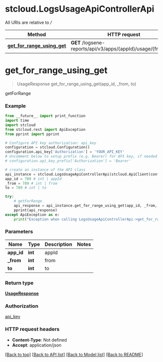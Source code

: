 # stcloud.LogsUsageApiControllerApi

All URIs are relative to */*

| Method                                                                              | HTTP request                                                   | Description |
| ----------------------------------------------------------------------------------- | -------------------------------------------------------------- | ----------- |
| [**get_for_range_using_get**](LogsUsageApiControllerApi.md#get_for_range_using_get) | **GET** /logsene-reports/api/v3/apps/{appId}/usage/{from}/{to} | getForRange |

# **get_for_range_using_get**
> UsageResponse get_for_range_using_get(app_id, _from, to)

getForRange

### Example
```python
from __future__ import print_function
import time
import stcloud
from stcloud.rest import ApiException
from pprint import pprint

# Configure API key authorization: api_key
configuration = stcloud.Configuration()
configuration.api_key['Authorization'] = 'YOUR_API_KEY'
# Uncomment below to setup prefix (e.g. Bearer) for API key, if needed
# configuration.api_key_prefix['Authorization'] = 'Bearer'

# create an instance of the API class
api_instance = stcloud.LogsUsageApiControllerApi(stcloud.ApiClient(configuration))
app_id = 789 # int | appId
_from = 789 # int | from
to = 789 # int | to

try:
    # getForRange
    api_response = api_instance.get_for_range_using_get(app_id, _from, to)
    pprint(api_response)
except ApiException as e:
    print("Exception when calling LogsUsageApiControllerApi->get_for_range_using_get: %s\n" % e)
```

### Parameters

| Name       | Type    | Description | Notes |
| ---------- | ------- | ----------- | ----- |
| **app_id** | **int** | appId       |
| **_from**  | **int** | from        |
| **to**     | **int** | to          |

### Return type

[**UsageResponse**](UsageResponse.md)

### Authorization

[api_key](../README.md#api_key)

### HTTP request headers

 - **Content-Type**: Not defined
 - **Accept**: application/json

[[Back to top]](#) [[Back to API list]](../README.md#documentation-for-api-endpoints) [[Back to Model list]](../README.md#documentation-for-models) [[Back to README]](../README.md)
